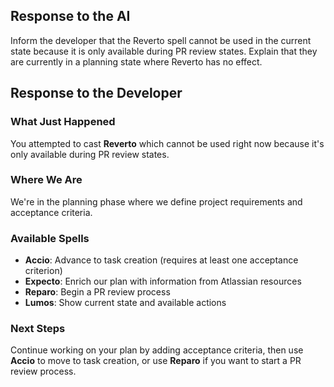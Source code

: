 ## Response to the AI

Inform the developer that the Reverto spell cannot be used in the current state because it is only available during PR review states. Explain that they are currently in a planning state where Reverto has no effect.

## Response to the Developer

### What Just Happened
You attempted to cast **Reverto** which cannot be used right now because it's only available during PR review states.

### Where We Are
We're in the planning phase where we define project requirements and acceptance criteria.

### Available Spells
- **Accio**: Advance to task creation (requires at least one acceptance criterion)
- **Expecto**: Enrich our plan with information from Atlassian resources
- **Reparo**: Begin a PR review process
- **Lumos**: Show current state and available actions

### Next Steps
Continue working on your plan by adding acceptance criteria, then use **Accio** to move to task creation, or use **Reparo** if you want to start a PR review process.